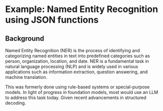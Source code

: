 # Example: Named Entity Recognition using JSON functions

## Background

Named Entity Recognition (NER) is the process of identifying and categorizing named entities in text into predefined categories such as person, organization, location, and date. NER is a fundamental task in natural language processing (NLP) and is widely used in various applications such as information extraction, question answering, and machine translation.

This was formerly done using rule-based systems or special-purpose models. In light of progress in foundation models, most would use an LLM to address this task today. Given recent advancements in structured decoding.
